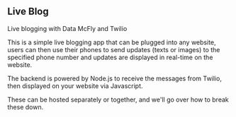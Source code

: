 Live Blog
---------

Live blogging with Data McFly and Twilio

This is a simple live blogging app that can be plugged into any website, users 
can then use their phones to send updates (texts or images) to the specified phone number and updates are displayed in real-time on the website.

The backend is powered by Node.js to receive the messages from Twilio, then displayed on your website via Javascript.

These can be hosted separately or together, and we'll go over how to break these down.

